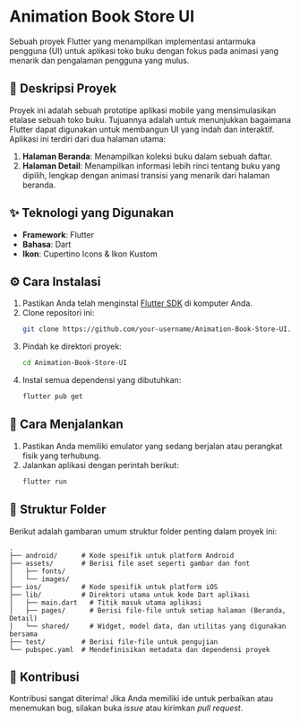 # Animation Book Store UI

Sebuah proyek Flutter yang menampilkan implementasi antarmuka pengguna (UI) untuk aplikasi toko buku dengan fokus pada animasi yang menarik dan pengalaman pengguna yang mulus.

## 📖 Deskripsi Proyek

Proyek ini adalah sebuah prototipe aplikasi mobile yang mensimulasikan etalase sebuah toko buku. Tujuannya adalah untuk menunjukkan bagaimana Flutter dapat digunakan untuk membangun UI yang indah dan interaktif. Aplikasi ini terdiri dari dua halaman utama:

1.  **Halaman Beranda**: Menampilkan koleksi buku dalam sebuah daftar.
2.  **Halaman Detail**: Menampilkan informasi lebih rinci tentang buku yang dipilih, lengkap dengan animasi transisi yang menarik dari halaman beranda.

## ✨ Teknologi yang Digunakan

- **Framework**: Flutter
- **Bahasa**: Dart
- **Ikon**: Cupertino Icons & Ikon Kustom

## ⚙️ Cara Instalasi

1.  Pastikan Anda telah menginstal [Flutter SDK](https://flutter.dev/docs/get-started/install) di komputer Anda.
2.  Clone repositori ini:
    ```bash
    git clone https://github.com/your-username/Animation-Book-Store-UI.git
    ```
3.  Pindah ke direktori proyek:
    ```bash
    cd Animation-Book-Store-UI
    ```
4.  Instal semua dependensi yang dibutuhkan:
    ```bash
    flutter pub get
    ```

## 🚀 Cara Menjalankan

1.  Pastikan Anda memiliki emulator yang sedang berjalan atau perangkat fisik yang terhubung.
2.  Jalankan aplikasi dengan perintah berikut:
    ```bash
    flutter run
    ```

## 📂 Struktur Folder

Berikut adalah gambaran umum struktur folder penting dalam proyek ini:

```
.
├── android/      # Kode spesifik untuk platform Android
├── assets/       # Berisi file aset seperti gambar dan font
│   ├── fonts/
│   └── images/
├── ios/          # Kode spesifik untuk platform iOS
├── lib/          # Direktori utama untuk kode Dart aplikasi
│   ├── main.dart   # Titik masuk utama aplikasi
│   ├── pages/      # Berisi file-file untuk setiap halaman (Beranda, Detail)
│   └── shared/     # Widget, model data, dan utilitas yang digunakan bersama
├── test/         # Berisi file-file untuk pengujian
└── pubspec.yaml  # Mendefinisikan metadata dan dependensi proyek
```

## 🤝 Kontribusi

Kontribusi sangat diterima! Jika Anda memiliki ide untuk perbaikan atau menemukan bug, silakan buka *issue* atau kirimkan *pull request*.